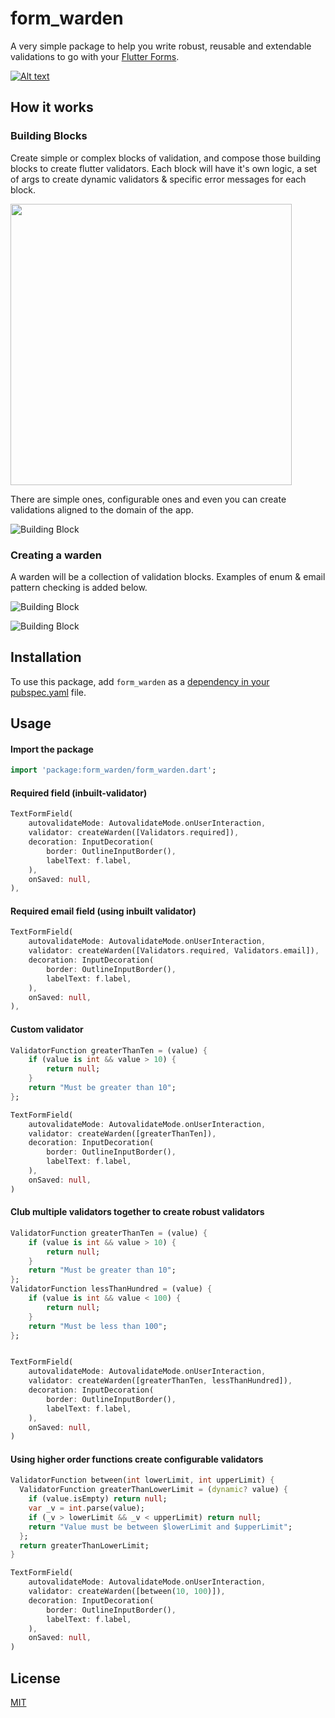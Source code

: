 # form_warden

A very simple package to help you write robust, reusable and extendable validations to go with your [Flutter Forms](https://flutter.dev/docs/cookbook/forms/validation).

[![Alt text](https://raw.githubusercontent.com/sarkarshuvojit/form_warden/main/example/warden.png "Example Application")](https://github.com/sarkarshuvojit/form_warden/tree/main/example)

## How it works

### Building Blocks

Create simple or complex blocks of validation, and compose those building blocks to create flutter validators.
Each block will have it's own logic, a set of args to create dynamic validators & specific error messages for each block.

<img src="docs/images/single-validator.svg" width="450">

There are simple ones, configurable ones and even you can create validations aligned to the domain of the app.

![Building Block](docs/images/building-blocks.svg)

### Creating a warden

A warden will be a collection of validation blocks. Examples of enum & email pattern checking is added below.

![Building Block](docs/images/enum.svg)

![Building Block](docs/images/email.svg)


## Installation

To use this package, add `form_warden` as a [dependency in your pubspec.yaml](https://flutter.dev/docs/development/packages-and-plugins/using-packages) file.

## Usage

#### Import the package
```dart
import 'package:form_warden/form_warden.dart';
```

#### Required field (inbuilt-validator)

```dart
TextFormField(
    autovalidateMode: AutovalidateMode.onUserInteraction,
    validator: createWarden([Validators.required]),
    decoration: InputDecoration(
        border: OutlineInputBorder(),
        labelText: f.label,
    ),
    onSaved: null,
),

```

#### Required email field (using inbuilt validator)

```dart
TextFormField(
    autovalidateMode: AutovalidateMode.onUserInteraction,
    validator: createWarden([Validators.required, Validators.email]),
    decoration: InputDecoration(
        border: OutlineInputBorder(),
        labelText: f.label,
    ),
    onSaved: null,
),
```

#### Custom validator

```dart
ValidatorFunction greaterThanTen = (value) {
    if (value is int && value > 10) {
        return null;
    }
    return "Must be greater than 10";
};
```

```dart
TextFormField(
    autovalidateMode: AutovalidateMode.onUserInteraction,
    validator: createWarden([greaterThanTen]),
    decoration: InputDecoration(
        border: OutlineInputBorder(),
        labelText: f.label,
    ),
    onSaved: null,
)
```

#### Club multiple validators together to create robust validators

```dart
ValidatorFunction greaterThanTen = (value) {
    if (value is int && value > 10) {
        return null;
    }
    return "Must be greater than 10";
};
ValidatorFunction lessThanHundred = (value) {
    if (value is int && value < 100) {
        return null;
    }
    return "Must be less than 100";
};
```

```dart

TextFormField(
    autovalidateMode: AutovalidateMode.onUserInteraction,
    validator: createWarden([greaterThanTen, lessThanHundred]),
    decoration: InputDecoration(
        border: OutlineInputBorder(),
        labelText: f.label,
    ),
    onSaved: null,
)
```

#### Using higher order functions create configurable validators

```dart
ValidatorFunction between(int lowerLimit, int upperLimit) {
  ValidatorFunction greaterThanLowerLimit = (dynamic? value) {
    if (value.isEmpty) return null;
    var _v = int.parse(value);
    if (_v > lowerLimit && _v < upperLimit) return null;
    return "Value must be between $lowerLimit and $upperLimit";
  };
  return greaterThanLowerLimit;
}
```

```dart
TextFormField(
    autovalidateMode: AutovalidateMode.onUserInteraction,
    validator: createWarden([between(10, 100)]),
    decoration: InputDecoration(
        border: OutlineInputBorder(),
        labelText: f.label,
    ),
    onSaved: null,
)

```
## License

[MIT](https://choosealicense.com/licenses/mit/)

  
